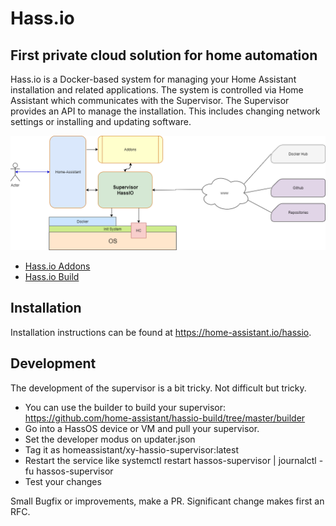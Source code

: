 # Hass.io

## First private cloud solution for home automation

Hass.io is a Docker-based system for managing your Home Assistant installation
and related applications. The system is controlled via Home Assistant which
communicates with the Supervisor. The Supervisor provides an API to manage the
installation. This includes changing network settings or installing
and updating software.

![](misc/hassio.png?raw=true)

- [Hass.io Addons](https://github.com/home-assistant/hassio-addons)
- [Hass.io Build](https://github.com/home-assistant/hassio-build)

## Installation

Installation instructions can be found at <https://home-assistant.io/hassio>.

## Development

The development of the supervisor is a bit tricky. Not difficult but tricky.

- You can use the builder to build your supervisor: https://github.com/home-assistant/hassio-build/tree/master/builder
- Go into a HassOS device or VM and pull your supervisor.
- Set the developer modus on updater.json
- Tag it as homeassistant/xy-hassio-supervisor:latest
- Restart the service like systemctl restart hassos-supervisor | journalctl -fu hassos-supervisor
- Test your changes

Small Bugfix or improvements, make a PR. Significant change makes first an RFC.
